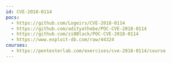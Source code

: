 ```yaml
---
id: CVE-2018-0114
pocs:
  - https://github.com/Logeirs/CVE-2018-0114
  - https://github.com/adityathebe/POC-CVE-2018-0114
  - https://github.com/zi0Black/POC-CVE-2018-0114
  - https://www.exploit-db.com/raw/44324
courses:
  - https://pentesterlab.com/exercises/cve-2018-0114/course
---
```

